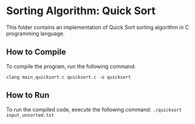# Sorting Algorithm: Quick Sort

This folder contains an implementation of Quick Sort sorting algorithm in C programming language.

## How to Compile

To compile the program, run the following command:

`clang main_quicksort.c quicksort.c -o quicksort`

## How to Run

To run the compiled code, execute the following command:
`./quicksort input_unsorted.txt`
